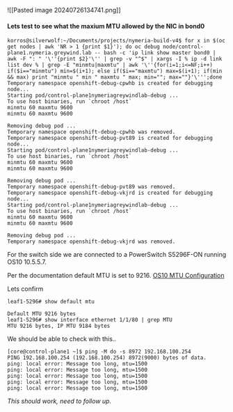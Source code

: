 
![[Pasted image 20240726134741.png]]

#### Lets test to see what the maxium MTU allowed by the NIC in bond0

```shellsession
korros@silverwolf:~/Documents/projects/nymeria-build-v4$ for x in $(oc get nodes | awk 'NR > 1 {print $1}'); do oc debug node/control-plane1.nymeria.greywind.lab -- bash -c 'ip link show master bond0 | awk -F ": " '\''{print $2}'\'' | grep -v "^$" | xargs -I % ip -d link list dev % | grep -E "minmtu|maxmtu" | awk '\''{for(i=1;i<=NF;i++) if($i=="minmtu") min=$(i+1); else if($i=="maxmtu") max=$(i+1); if(min && max) print "minmtu " min " maxmtu " max; min=""; max=""}'\''';done
Temporary namespace openshift-debug-cpwhb is created for debugging node...
Starting pod/control-plane1nymeriagreywindlab-debug ...
To use host binaries, run `chroot /host`
minmtu 60 maxmtu 9600
minmtu 60 maxmtu 9600

Removing debug pod ...
Temporary namespace openshift-debug-cpwhb was removed.
Temporary namespace openshift-debug-pvt89 is created for debugging node...
Starting pod/control-plane1nymeriagreywindlab-debug ...
To use host binaries, run `chroot /host`
minmtu 60 maxmtu 9600
minmtu 60 maxmtu 9600

Removing debug pod ...
Temporary namespace openshift-debug-pvt89 was removed.
Temporary namespace openshift-debug-vkjrd is created for debugging node...
Starting pod/control-plane1nymeriagreywindlab-debug ...
To use host binaries, run `chroot /host`
minmtu 60 maxmtu 9600
minmtu 60 maxmtu 9600

Removing debug pod ...
Temporary namespace openshift-debug-vkjrd was removed.

```

For the switch side we are connected to a PowerSwitch S5296F-ON running OS10 10.5.5.7.

Per the documentation default MTU is set to 9216.
[OS10 MTU Configuration](https://www.dell.com/support/manuals/en-us/smartfabric-os10-emp-partner/smartfabric-os-user-guide-10-5-5/default-mtu-configuration)

Lets confirm
```shellsession
leaf1-5296# show default mtu
  
Default MTU 9216 bytes
leaf1-5296# show interface ethernet 1/1/80 | grep MTU
MTU 9216 bytes, IP MTU 9184 bytes

```

We should be able to check with this..
```shellsession
[core@control-plane1 ~]$ ping -M do -s 8972 192.168.100.254
PING 192.168.100.254 (192.168.100.254) 8972(9000) bytes of data.
ping: local error: Message too long, mtu=1500
ping: local error: Message too long, mtu=1500
ping: local error: Message too long, mtu=1500
ping: local error: Message too long, mtu=1500
ping: local error: Message too long, mtu=1500
```
*This should work, need to follow up.*
